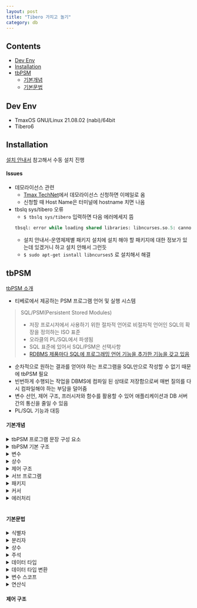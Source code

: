 ```yaml
---
layout: post
title: "Tibero 가지고 놀기"
category: db
---
```


## Contents
- [Dev Env](#dev-env)
- [Installation](#installation)
- [tbPSM](#plsql)
    - [기본개념](#기본개념)
    - [기본문법](#기본문법)



## Dev Env
- TmaxOS GNU/Linux 21.08.02 (nabi)/64bit
- Tibero6



## Installation
[설치 안내서](https://technet.tmaxsoft.com/upload/download/online/tibero/pver-20150504-000001/index2.html) 참고해서 수동 설치 진행

#### Issues
- 데모라이선스 관련
    - [Tmax TechNet](https://technet.tmaxsoft.com/ko/front/main/main.do)에서 데모라이선스 신청하면 이메일로 옴
    - 신청할 때 Host Name은 터미널에 hostname 치면 나옴
- tbslq sys/tibero 오류
    - `$ tbslq sys/tibero` 입력하면 다음 에러메세지 뜸
    ```sql
    tbsql: error while loading shared libraries: libncurses.so.5: cannot open shared object file: No such file or directory
    ```
    - 설치 안내서-운영체제별 패키지 설치에 설치 해야 할 패키지에 대한 정보가 있는데 있겠거니 하고 설치 안해서 그런듯
    - `$ sudo apt-get isntall libncurses5` 로 설치해서 해결



## tbPSM
[tbPSM 소개](https://technet.tmaxsoft.com/upload/download/online/tibero/pver-20150504-000001/index2.html)
- 티베로에서 제공하는 PSM 프로그램 언어 및 실행 시스템
> SQL/PSM(Persistent Stored Modules)
>    - 저장 프로시저에서 사용하기 위한 절차적 언어로 비절차적 언어인 SQL의 확장을 정의하는 ISO 표준
>    - 오라클의 PL/SQL에서 파생됨
>    - SQL 표준에 있어서 SQL/PSM은 선택사항
>    - [RDBMS 제품마다 SQL에 프로그래밍 언어 기능을 추가한 기능을 갖고 있음](http://mms.metalwihen.com/thirdsemester/dbms-sql/basicidea)

- 순차적으로 원하는 결과를 얻어야 하는 프로그램을 SQL만으로 작성할 수 없기 때문에 tbPSM 필요
- 빈번하게 수행되는 작업을 DBMS에 컴파일 된 상태로 저장함으로써 매번 질의를 다시 컴파일해야 하는 부담을 덜어줌
- 변수 선언, 제어 구조, 프러시저와 함수를 활용할 수 있어 애플리케이션과 DB 서버간의 통신을 줄일 수 있음
- PL/SQL 기능과 대등


#### 기본개념

<details><summary>tbPSM 프로그램 문장 구성 요소</summary><div markdown="1">
  tbPSM 프로그램은 <u>tbPSM 문장</u>과 <u>SQL 문장</u>으로 구성
</div></details>

<details><summary>tbPSM 기본 구조</summary><div markdown="1">   
세 종류의 블록 구조로 이루어져 있고, 다른 블록을 포함할 수도 있음   
```
DECLARE
    -- 선언부
    name varchar(32);

BEGIN
    -- 실행 코드부
    SELECT emp_name INTO name FROM employee WHERE emp_no = 100;

EXCEPTION
    -- 에러 처리부
WHEN NO_DATA_FOUND THEN
     dbms_output.put_line('employee not exist');

END;
```

- *선언부*
  - `declare`로 시작
  - 내부에서 사용할 변수 선언
  - 실행 코드부에서 사용하는 변수가 없으면 선언부 생략 가능
  - 서브 블록 포함 못함
- *실행 코드부*
  - `begin ... end;` 에서 ...에 위치
  - DB 액세스를 위한 일반적인 SQL 문장과 제어 구조 문장 사용
  - 모든 SQL 문장과 코든느 항상 세미콜론으로 끝남
- *에러 처리부*
  - `begin ... end;` 에서 ...에 위치
  - 실행 코드부에서 예외 상황 발생시 처리하는 부분
  - 예외 상황은 시스템 정의와 사용자 정의가 있음

- 선언부 -> 실행 코드부 -> 에러 처리부 순으로 프로그램 수행
</div>
</details>

<details>
<summary>값 출력하기</summary>
<div markdown="1">
```sql
SQL> set serveroutput on
SQL> begin
   2 DBMS_OUTPUT.PUT_LINE('hi!');
   3 end;
   4 /
```  
</div></details>

<details><summary>변수</summary><div markdown="1">
> 변수이름 변수타입[제약조건] [기본값];

```sql
SQL> declare   
   2 id number;
   3 age number default 1;
   4 name varchar(20) := 'chocoyam';
   5 begin
   6 DBMS_OUTPUT.PUT_LINE(id); 
   7 DBMS_OUTPUT.PUT_LINE(age);
   8 DBMS_OUTPUT.PUT_LINE(name);
   9 end;
  10 /

    1
    chocoyam

    PSM completed.
```
- 변수이름 : 중복시 에러 발생
- 변수타입 : DB 고유 타입, tbPSM 전용 타입
- 제약조건 : 데이터 타입에 따라 사용 여부 달라짐
- 기본값 : 변수 할당 연산자인 `:=` 이나 `DEFAULT` 키워드 사용해서 지정
</div></details>

<details><summary>상수</summary><div markdown="1">
> 변수이름 CONSTANT 변수타입 := 기본값

```sql
SQL> declare 
   2 id constant number default 1;
   3 begin
   4 DBMS_OUTPUT.PUT_LINE(id);
   5 end;
   6 /
    1

    PSM completed.
```
- CONSTANT : 상수 선언하는 예약어
- 기본값 : 반드시 명시. 명시 안하면 error
</div></details>

<details><summary>제어 구조</summary><div markdown="1">
- 선택적 제어구조 (selective control structure)
  - IF, CASE
- 반복 제어 구조 (iterative control structure)
  - LOOP, WHILE, FOR
</div></details>

<details><summary>서브 프로그램</summary><div markdown="1">
- 함수와 동일한 기능 수행
- 종류
    - 프로시저 (procedure) : 반환값 없음
    - 함수 (function) : 반환값 있음
- 구조
  - tbPSM 구조와 마찬가지로 선언부, 실행부, 예외 처리부로 구성
</div></details>

<details><summary>패키지</summary><div markdown="1">
- 서브 프로그램, 변수, 상수의 집합
- 관련된 기능을 묶어 사용할 수 있어 프로그램 관리 용이
- 패키지 사용 시점에 패키지 구성요소가 메모리에 로드되어 DB 서버 성능 향상
- 모듈 간의 의존성 축소화 가능
- 구조
  - 선언부 : 패키지에서 사용할 함수/프로시저 이름, 변수, 상수, 타입, 예외상황, 커서의 선언 정보 포함
  - 구현부 : 선언된 프로시저나 함수가 구현되는 부분
</div></details>

<details><summary>커서</summary><div markdown="1">
- SQL 처리 후 얻은 결과 집합에 대한 포인터
- 질의(query) 결과로 생성된 집합을 한번에 한 로우씩 검사하고 처리
- 질의의 결과와 반환되는 결과 집합이 매우 크거나 크기를 예상할 수 없는 경우 유용
- 종류
  - 묵시적 커서
  - 명시적 커서
</div></details>

<details><summary>에러처리</summary><div markdown="1">
- 질의 결과 반환되는 값이 없는 경우 같이 어떤 상황에 대한 예외 처리 가능
- 프로그램 구조가 명확해지고 관리가 쉬워지는 장점
</div></details>

<br/>


#### 기본문법
<details><summary>식별자</summary><div markdown="1">
변수, 상수, 레이블, 커서, 함수, 패키지 등의 이름을 뜻함
- 알파벳 대소문자, 한글, 숫자, $, _, # 으로 구성
- 알파벳이나 한글로 시작
- 대소문자 구분 안함
- 최대 길이는 255bytes
- 예약어와 동일한 식별자 선언 불가
- 큰 따옴표(" ")로 식별자 묶으면 공백 문자, 특수 문자, 예약어 사용 가능

```sql
SQL> declare
   2 "ss^ss" number := 1;
   3 begin
   4 DBMS_OUTPUT.PUT_LINE("ss^ss");
   5 end;
   6 /
  1

  PSM completed.

```
</div></details>

<details><summary>분리자</summary><div markdown="1">
<u>연산자</u>와 <u>식별자를 구분</u>하는 분리자가 있음
</div></details>

<details><summary>상수</summary><div markdown="1">
위의 Basic에 있는 상수 설명 참고
</div></details>

<details><summary>주석</summary><div markdown="1">
단일 라인 주석
- \-\- 로 시작해서 개행문자로 끝남

다중 라인 주석
- /\*..\*/ 형태

<i style="color:gray">주석 인식 못하는거 같은뎅..</i>
</div></details>

<details><summary>데이터 타입</summary><div markdown="1">
간단하게만 정리해봄. 세부적인 내용은 온라인 매뉴얼 참고!

- 스칼라 타입 (scalar)
  - 데이터 그대로 사용하거나 간단한 타입 변화를 통해 DB에 저장할 수 있는 타입
  - NUMERIC, CHARACTER/STRING, DATETIME/INTERVAL, BOOLEAN 그룹이 있음
    - NUMERIC : 정수나 실수 저장 (NUMBER, DECIMAL, FLOAT, INTEGER...)
    - CHARACTER/STRING : 문자나 문자열 저장 (VARCHAR2, VARCHAR, CHAR, STRING..)
    - DATETIME/INTERVAL : 년, 월, 일, 시, 분, 초를 포함하는 날짜 및 시간정보 저장(DATE, TIMESTAMP...)
    - BOOLEAN : TRUE, FALSE, NULL만 저장 (BOOLEAN)

- 복합 타입 (composite)
  - 크게 컬렉션 타입과 레코드가 있고, 내부에 하나 이상의 스칼라 타입 포함
  - 4장 내용 추가 필요
  - RECORD, VARRAY, TABLE

- 참조 타입
  - 스칼라나 복합 타입의 변수를 선언하면 참조 타입의 변수에 메모리 주소가 할당됨 (C언어 포인터와 같음)
  - 7.3.3 커서변수 내용 추가
	- REF CURSOR

- 대용량 객체형 타입
  - CLOB
    - 대용량의 문자열 데이터 저장
    - 문자열이 이 타입으로 저장될때 고정길이 문자 집합으로 변환됨
    - 최대 4GB
    - DBMS_LOB 패키지 이용해 조작 가능
  - BLOB
    - 대용량의 바이너리 데이터 저장
    - 최대 4GB
    - DBMS_LOB 패키지 이용해 조작 가능
  - XMLTYPE
    - XML 형태의 데이터 저장
    - 물리적으롤 CLOB 타입과 동일
  - GEOMERTY
    - GEOMETRY 형태의 데이터 저장
    - 물리적으로 BLOB 타입과 동일
  - BFILE
    - File Locator로써 파일 접근을 위한 파일경로와 파일이름 저장
    - DB 외부의 파일에 접근할때 사용
    - 최대 4GB 크기의 파일 접근 가능

- 기타 타입
  - DB 테이블에 저장된 데이터를 저장할 변수는 해당 데이터와 동일한 타입이어야 하는데, 타입이 변경되면 tbPSM 프로그램도 수정해야함
  - 이러한 번거로움을 줄이기 위해 다음 변수 타입 사용하고, 데이터 타입을 모르는 경우에도 사용
  - %TYPE
    > 변수이름 테이블_이름.컬럼_이름%TYPE;
    - 테이블 컬럼과 동일한 타입을 가지게됨
  - %ROWTYPE
    > 변수이름 테이블_이름%ROWTYPE;
    - 테이블 컬럼 전체를 포함하는 변수 선언 가능
    - (oracle에서는)변수이름.컬럼이름 식으로 사용

- 사용자 정의 서브타입
  > SUBTYPE newType IS origType;
    - newType : 새롭게 선언할 서브타입 이름
    - origType : 미리 정의된 타입, 서브 타입, %TYPE

  ```sql
  DECLARE
    dummy NUMBER(4);
    SUBTYPE counter IS dummy%TYPE;

    SUBTYPE Single IS NUMBER(1, 0);
    count Single;
  ...
  ```

  - 서브 타입 선언은 항상 선언부에 포함
  - 서브 타입은 반드시 선언 후 사용
  - alias 기능으로 사용 가능

</div></details>

<details><summary>데이터 타입 변환</summary><div markdown="1">
스칼라 타입 사이의 변환 가능.   
단, 변환하는 타입끼리의 제한에 상관 없을 경우만 변경 가능   
혼합 타입은 변환 금지지만 변환이 필요한 경우 변환 함수를 작성해서 사용할 수 있음
- 명시적 변환 (Explicit Conversion)
  - 시스템 변환 함수 사용 : TO_CHAR, TO_DATE, TO_CLOB...
  - 세부 내용은 온라인 메뉴얼 참고 (2.3.1)
  - CAST 구문 사용
  > CAST (expression AS type)
  
- 묵시적 변환 (Implicit Conversion)
  - 변수 대입 등 시스템이 필요하다고 판단될 경우 자동으로 일어나는 변환
  - 예시 : NUMBER 타입의 데이터를 자동으로 VARCHAR2 타입으로 변환하여 INTO 절에 할당된 cur_cred에 저장
    ```sql
    SQL> CREATE TABLE emp (id NUMBER, current_credits NUMBER(3));
    SQL> INSERT INTO emp VALUES (1004, 2);
    ...

    SQL> DECLARE
        cur_cred VARCHAR2(5);
    BEGIN
        SELECT current_credits INTO cur_cred
        FROM emp WHERE id = 1004;
    END;
    ```
  - 묵시적 변환 허용되는 타입들 정보는 온라인 메뉴얼 참고 (2.3.2)

</div></details>

<details><summary>변수 스코프</summary><div markdown="1">
- 프로그램 내에서 변수에 접근할 수 있는 영역을 의미
- tbPSM에서는 변수가 선언된 블록이 변수의 스코프

  ```sql
  SQL> declare
    2 	a number := 1;
    3 begin
    4 	declare
    5 		a varchar(100) := 'chocoyam';
    6 	begin
    7 		DBMS_OUTPUT.PUT_LINE(a);
    8 	end;
    9 	DBMS_OUTPUT.PUT_LINE(a);
    10 end;
    11 /
  chocoyam
  1
  ```
- 스코프를 벗어난 변수는 접근 불가

  ```sql
  SQL> declare
    2 begin
    3 	declare
    4 	        a number := 1;
    5 	begin
    6 		a := 100;
    7 	end;
    8 	a := 7;
    9 end;
    10 /
  TBR-15146: PSM compilation error.

  TBR-15044: Undefined identifier 'A'.
  at line 8, column 2 of null:
    a := 7;
    ^
  ```
- 스코프 내에서는 동일한 이름의 변수 선언 불가

  ```sql
  SQL> declare
    2    a number := 1;
    3 	a varchar(100) := 'chocoyam';
    4 begin
    5 end;
    6 /
  TBR-15146: PSM compilation error.

  TBR-15063: Duplicate identifier 'A' exists.
  at line 3, column 2 of null:
    a varchar(100) := 'chocoyam';
    ^
  ```
- 외부 블록 안에 서브 블록이 정의된 경우 서브 블록에서 외부 블록의 변수 사용 가능 (근데 메뉴얼엔 안된다고 돼있넹?? 되려면 레이블을 써야한다는데 뭐지??-2.4.2)
  ```sql
  SQL> declare
    2 	a number := 1;
    3 begin
    4 	begin  
    5 		DBMS_OUTPUT.PUT_LINE(a);  
    6 		a := 100; 
    7 	end;
    8 	DBMS_OUTPUT.PUT_LINE(a);
    9 end;
    10 /
  1
  100
  ```
</div></details>

<details><summary>연산식</summary><div markdown="1">
</div></details>

#### 제어 구조